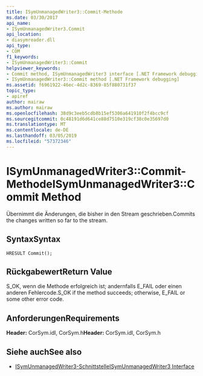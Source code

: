 ```yaml
---
title: ISymUnmanagedWriter3::Commit-Methode
ms.date: 03/30/2017
api_name:
- ISymUnmanagedWriter3.Commit
api_location:
- diasymreader.dll
api_type:
- COM
f1_keywords:
- ISymUnmanagedWriter3::Commit
helpviewer_keywords:
- Commit method, ISymUnmanagedWriter3 interface [.NET Framework debugging]
- ISymUnmanagedWriter3::Commit method [.NET Framework debugging]
ms.assetid: f6961922-46ec-4d2c-8369-85f880731f37
topic_type:
- apiref
author: mairaw
ms.author: mairaw
ms.openlocfilehash: 38d9c3eeb5cdb8b15ef5306a641910f2f4bcc9cf
ms.sourcegitcommit: 0c48191d6d641ce88d7510e319cf38c0e35697d0
ms.translationtype: MT
ms.contentlocale: de-DE
ms.lasthandoff: 03/05/2019
ms.locfileid: "57372346"
---
```

# <a name="isymunmanagedwriter3commit-method"></a><span data-ttu-id="16f74-102">ISymUnmanagedWriter3::Commit-Methode</span><span class="sxs-lookup"><span data-stu-id="16f74-102">ISymUnmanagedWriter3::Commit Method</span></span>
<span data-ttu-id="16f74-103">Übernimmt die Änderungen, die bisher in den Stream geschrieben.</span><span class="sxs-lookup"><span data-stu-id="16f74-103">Commits the changes written so far to the stream.</span></span>  
  
## <a name="syntax"></a><span data-ttu-id="16f74-104">Syntax</span><span class="sxs-lookup"><span data-stu-id="16f74-104">Syntax</span></span>  
  
```  
HRESULT Commit();  
```  
  
## <a name="return-value"></a><span data-ttu-id="16f74-105">Rückgabewert</span><span class="sxs-lookup"><span data-stu-id="16f74-105">Return Value</span></span>  
 <span data-ttu-id="16f74-106">S_OK, wenn die Methode erfolgreich ist; andernfalls E_FAIL oder einen anderen Fehlercode.</span><span class="sxs-lookup"><span data-stu-id="16f74-106">S_OK if the method succeeds; otherwise, E_FAIL or some other error code.</span></span>  
  
## <a name="requirements"></a><span data-ttu-id="16f74-107">Anforderungen</span><span class="sxs-lookup"><span data-stu-id="16f74-107">Requirements</span></span>  
 <span data-ttu-id="16f74-108">**Header:** CorSym.idl, CorSym.h</span><span class="sxs-lookup"><span data-stu-id="16f74-108">**Header:** CorSym.idl, CorSym.h</span></span>  
  
## <a name="see-also"></a><span data-ttu-id="16f74-109">Siehe auch</span><span class="sxs-lookup"><span data-stu-id="16f74-109">See also</span></span>
- [<span data-ttu-id="16f74-110">ISymUnmanagedWriter3-Schnittstelle</span><span class="sxs-lookup"><span data-stu-id="16f74-110">ISymUnmanagedWriter3 Interface</span></span>](../../../../docs/framework/unmanaged-api/diagnostics/isymunmanagedwriter3-interface.md)
